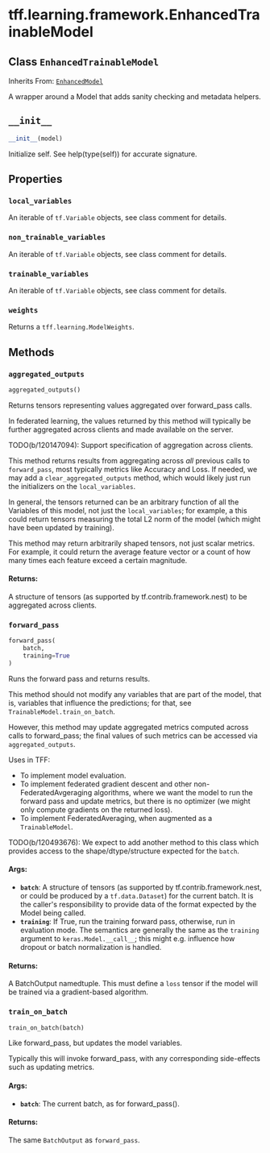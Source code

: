 <div itemscope itemtype="http://developers.google.com/ReferenceObject">
<meta itemprop="name" content="tff.learning.framework.EnhancedTrainableModel" />
<meta itemprop="path" content="Stable" />
<meta itemprop="property" content="local_variables"/>
<meta itemprop="property" content="non_trainable_variables"/>
<meta itemprop="property" content="trainable_variables"/>
<meta itemprop="property" content="weights"/>
<meta itemprop="property" content="__init__"/>
<meta itemprop="property" content="aggregated_outputs"/>
<meta itemprop="property" content="forward_pass"/>
<meta itemprop="property" content="train_on_batch"/>
</div>

# tff.learning.framework.EnhancedTrainableModel

## Class `EnhancedTrainableModel`

Inherits From: [`EnhancedModel`](../../../tff/learning/framework/EnhancedModel.md)

A wrapper around a Model that adds sanity checking and metadata helpers.

<h2 id="__init__"><code>__init__</code></h2>

``` python
__init__(model)
```

Initialize self.  See help(type(self)) for accurate signature.



## Properties

<h3 id="local_variables"><code>local_variables</code></h3>

An iterable of `tf.Variable` objects, see class comment for details.

<h3 id="non_trainable_variables"><code>non_trainable_variables</code></h3>

An iterable of `tf.Variable` objects, see class comment for details.

<h3 id="trainable_variables"><code>trainable_variables</code></h3>

An iterable of `tf.Variable` objects, see class comment for details.

<h3 id="weights"><code>weights</code></h3>

Returns a `tff.learning.ModelWeights`.



## Methods

<h3 id="aggregated_outputs"><code>aggregated_outputs</code></h3>

``` python
aggregated_outputs()
```

Returns tensors representing values aggregated over forward_pass calls.

In federated learning, the values returned by this method will typically
be further aggregated across clients and made available on the server.

TODO(b/120147094): Support specification of aggregation across clients.

This method returns results from aggregating across *all* previous calls
to `forward_pass`, most typically metrics like Accuracy and Loss. If needed,
we may add a `clear_aggregated_outputs` method, which would likely just
run the initializers on the `local_variables`.

In general, the tensors returned can be an arbitrary function of all
the Variables of this model, not just the `local_variables`; for example,
a this could return tensors measuring the total L2 norm of the model
(which might have been updated by training).

This method may return arbitrarily shaped tensors, not just scalar metrics.
For example, it could return the average feature vector or a count of
how many times each feature exceed a certain magnitude.

#### Returns:

A structure of tensors (as supported by tf.contrib.framework.nest)
to be aggregated across clients.

<h3 id="forward_pass"><code>forward_pass</code></h3>

``` python
forward_pass(
    batch,
    training=True
)
```

Runs the forward pass and returns results.

This method should not modify any variables that are part of the model,
that is, variables that influence the predictions; for that, see
`TrainableModel.train_on_batch`.

However, this method may update aggregated metrics computed across calls to
forward_pass; the final values of such metrics can be accessed via
`aggregated_outputs`.

Uses in TFF:

  * To implement model evaluation.
  * To implement federated gradient descent and other
    non-FederatedAvgeraging algorithms, where we want the model to run the
    forward pass and update metrics, but there is no optimizer
    (we might only compute gradients on the returned loss).
  * To implement FederatedAveraging, when augmented as a `TrainableModel`.

TODO(b/120493676): We expect to add another method to this class which
provides access to the shape/dtype/structure expected for the `batch`.

#### Args:

* <b>`batch`</b>: A structure of tensors (as supported by tf.contrib.framework.nest,
    or could be produced by a `tf.data.Dataset`) for the current batch. It
    is the caller's responsibility to provide data of the format expected by
    the Model being called.
* <b>`training`</b>: If True, run the training forward pass, otherwise, run in
    evaluation mode. The semantics are generally the same as the `training`
    argument to `keras.Model.__call__`; this might e.g. influence how
    dropout or batch normalization is handled.


#### Returns:

A BatchOutput namedtuple. This must define a `loss` tensor if the model
will be trained via a gradient-based algorithm.

<h3 id="train_on_batch"><code>train_on_batch</code></h3>

``` python
train_on_batch(batch)
```

Like forward_pass, but updates the model variables.

Typically this will invoke forward_pass, with any corresponding
side-effects such as updating metrics.

#### Args:

* <b>`batch`</b>: The current batch, as for forward_pass().


#### Returns:

The same `BatchOutput` as `forward_pass`.



